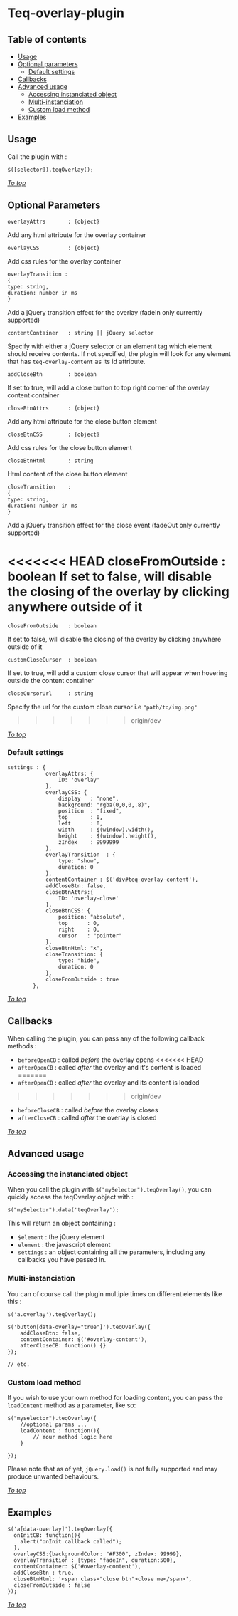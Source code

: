 Teq-overlay-plugin
==================

Table of contents
------------------

* [Usage](#usage)
* [Optional parameters](#optional-params)
	* [Default settings](#default-settings)
* [Callbacks](#callbacks)
* [Advanced usage](#advanced-usage)
	* [Accessing instanciated object](#accessing-the-instanciated-object)
	* [Multi-instanciation](#multi-instanciation)
	* [Custom load method](#custom-load-method)
* [Examples](#examples)

Usage 
------------------

Call the plugin with :

	$([selector]).teqOverlay();


[*To top*](#table-of-contents)

Optional Parameters
-------------------

	overlayAttrs       : {object}
Add any html attribute for the overlay container 

	overlayCSS         : {object}
Add css rules for the overlay container

	overlayTransition :
	{
	type: string, 
	duration: number in ms
	}
Add a jQuery transition effect for the overlay (fadeIn only currently supported)

	contentContainer   : string || jQuery selector
Specify with either a jQuery selector or an element tag which element should receive contents.
If not specified, the plugin will look for any element that has `teq-overlay-content` as its id attribute.

	addCloseBtn        : boolean
If set to true, will add a close button to top right corner of the overlay content container

	closeBtnAttrs      : {object}
Add any html attribute for the close button element

	closeBtnCSS        : {object}
Add css rules for the close button element

	closeBtnHtml       : string
Html content of the close button element

	closeTransition    : 
	{	
	type: string, 
	duration: number in ms
	}
Add a jQuery transition effect for the close event (fadeOut only currently supported)

<<<<<<< HEAD
	closeFromOutside : boolean
If set to false, will disable the closing of the overlay by clicking anywhere outside of it
=======
	closeFromOutside   : boolean
If set to false, will disable the closing of the overlay by clicking anywhere outside of it
	
	customCloseCursor  : boolean
If set to true, will add a custom close cursor that will appear when hovering outside the content container 

	closeCursorUrl     : string
Specify the url for the custom close cursor i.e `"path/to/img.png"`
>>>>>>> origin/dev

[*To top*](#table-of-contents)

### Default settings

	settings : {
				overlayAttrs: {
					ID: 'overlay'
				},
				overlayCSS: {
					display   : "none",
					background: "rgba(0,0,0,.8)",
					position  : "fixed",
					top       : 0,
					left      : 0,
					width     : $(window).width(),
					height    : $(window).height(),
					zIndex    : 9999999
				},
				overlayTransition  : {
					type: "show", 
					duration: 0
				},
				contentContainer : $('div#teq-overlay-content'),
				addCloseBtn: false,
				closeBtnAttrs:{
					ID: 'overlay-close'
				},
				closeBtnCSS: {
					position: "absolute",
					top      : 0,
					right    : 0,
					cursor   : "pointer"
				},
				closeBtnHtml: "x",
				closeTransition: {
					type: "hide",
					duration: 0
				},
				closeFromOutside : true
			},

[*To top*](#table-of-contents)

Callbacks
------------------

When calling the plugin, you can pass any of the following callback methods :

* `beforeOpenCB`  : called *before* the overlay opens
<<<<<<< HEAD
* `afterOpenCB`   : called *after* the overlay and it's content is loaded
=======
* `afterOpenCB`   : called *after* the overlay and its content is loaded
>>>>>>> origin/dev
* `beforeCloseCB` : called *before* the overlay closes
* `afterCloseCB`  : called *after* the overlay is closed

[*To top*](#table-of-contents)

Advanced usage
------------------
### Accessing the instanciated object

When you call the plugin with `$("mySelector").teqOverlay()`, you can quickly access the teqOverlay object with :

	$("mySelector").data('teqOverlay');

This will return an object containing :

* `$element` : the jQuery element
* `element`  : the javascript element 
* `settings` : an object containing all the parameters, including any callbacks you have passed in.

### Multi-instanciation

You can of course call the plugin multiple times on different elements like this :

	$('a.overlay').teqOverlay();

	$('button[data-overlay="true"]').teqOverlay({
		addCloseBtn: false,
		contentContainer: $('#overlay-content'),
		afterCloseCB: function() {}
	});

	// etc.

### Custom load method

If you wish to use your own method for loading content, you can pass the `loadContent` method as a parameter, like so:

	$("myselector").teqOverlay({
		//optional params ...
		loadContent : function(){
			// Your method logic here
		}
	       
	});

Please note that as of yet, `jQuery.load()` is not fully supported and may produce unwanted behaviours.

[*To top*](#table-of-contents)

Examples
-------------------

    $('a[data-overlay]').teqOverlay({
      onInitCB: function(){
        alert("onInit callback called");
      },
      overlayCSS:{backgroundColor: "#F300", zIndex: 99999},
      overlayTransition : {type: "fadeIn", duration:500},
      contentContainer: $('#overlay-content'),
      addCloseBtn : true,
      closeBtnHtml: '<span class="close btn">close me</span>',
      closeFromOutside : false
    });

[*To top*](#table-of-contents)
